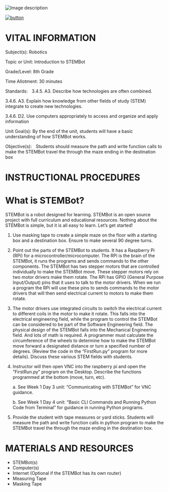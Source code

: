 ![Image description](https://github.com/BotDevLLC/BotDevCurriculum/blob/master/Pictures/Botdev.png)

[![button](https://raw.githubusercontent.com/BotDevLLC/BotDevCurriculum/master/Pictures/back_button.png)](https://github.com/BotDevLLC/BotDevCurriculum/blob/master/Curriculum/Week_1/readme.md)

# VITAL INFORMATION
Subject(s): Robotics  

 

Topic or Unit: Introduction to STEMBot 

 

Grade/Level: 8th Grade 

 

Time Allotment: 30 minutes 

 

Standards:           3.4.5. A3. Describe how technologies are often combined.  

  3.4.6. A3. Explain how knowledge from other fields of study (STEM) integrate to create new technologies.   

  3.4.6. D2. Use computers appropriately to access and organize and apply information 

 

Unit Goal(s):      By the end of the unit, students will have a basic understanding of how STEMBot works.  

 

Objective(s):      Students should measure the path and write function calls to make the STEMBot travel the through the maze ending in the destination box 
# INSTRUCTIONAL PROCEDURES 
  # What is STEMBot? 
  STEMBot is a robot designed for learning. STEMBot is an open source project with full curriculum and educational resources. Nothing about the STEMBot is simple, but it is all easy to learn. Let’s get started! 


1. Use masking tape to create a simple maze on the floor with a starting box and a destination box. Ensure to make several 90 degree turns. 

2. Point out the parts of the STEMBot to students.  It has a Raspberry Pi (RPi) for a microcontroller/microcomputer.  The RPi is the brain of the STEMBot, it runs the programs and sends commands to the other components.  The STEMBot has two stepper motors that are controlled individually to make the STEMBot move.  These stepper motors rely on two motor drivers make them rotate.  The RPi has GPIO (General Purpose Input/Output) pins that it uses to talk to the motor drivers.  When we run a program the RPi will use these pins to sends commands to the motor drivers that will then send electrical current to motors to make them rotate. 

3. The motor drivers use integrated circuits to switch the electrical current to different coils in the motor to make it rotate.  This falls into the electrical engineering field, while the program to control the STEMBot can be considered to be part of the Software Engineering field.  The physical design of the STEMBot falls into the Mechanical Engineering field.  And lots of math is required.  A programmer must calculate the circumference of the wheels to determine how to make the STEMBot move forward a designated distance or turn a specified number of degrees.  (Review the code in the “FirstRun.py” program for more details).  Discuss these various STEM fields with students.  

4. Instructor will then open VNC into the raspberry pi and open the “FirstRun.py” program on the Desktop. Describe the functions programmed at the bottom (move, turn, etc). 

    a. See Week 1 Day 3 unit: “Communicating with STEMBot” for VNC guidance. 

    b. See Week 1 Day 4 unit: “Basic CLI Commands and Running Python Code from Terminal” for guidance in running Python programs.  

5. Provide the student with tape measures or yard sticks.  Students will measure the path and write function calls in python program to make the STEMBot travel the through the maze ending in the destination box. 

# MATERIALS AND RESOURCES
* STEMBot(s) 
* Computer(s) 
* Internet (Optional if the STEMBot has its own router) 
* Measuring Tape 
* Masking Tape 

 

